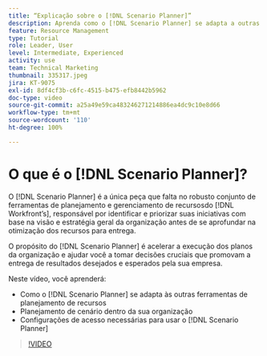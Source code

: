 ```yaml
---
title: “Explicação sobre o [!DNL Scenario Planner]”
description: Aprenda como o [!DNL Scenario Planner] se adapta a outras ferramentas de planejamento de recursos. Em seguida, aprenda como configurar o [!DNL Scenario Planner].
feature: Resource Management
type: Tutorial
role: Leader, User
level: Intermediate, Experienced
activity: use
team: Technical Marketing
thumbnail: 335317.jpeg
jira: KT-9075
exl-id: 8df4cf3b-c6fc-4515-b475-efb8442b5962
doc-type: video
source-git-commit: a25a49e59ca483246271214886ea4dc9c10e8d66
workflow-type: tm+mt
source-wordcount: '110'
ht-degree: 100%

---
```


# O que é o [!DNL Scenario Planner]?

O [!DNL Scenario Planner] é a única peça que falta no robusto conjunto de ferramentas de planejamento e gerenciamento de recursosdo [!DNL Workfront’s], responsável por identificar e priorizar suas iniciativas com base na visão e estratégia geral da organização antes de se aprofundar na otimização dos recursos para entrega.

O propósito do [!DNL Scenario Planner] é acelerar a execução dos planos da organização e ajudar você a tomar decisões cruciais que promovam a entrega de resultados desejados e esperados pela sua empresa.

Neste vídeo, você aprenderá:

* Como o [!DNL Scenario Planner] se adapta às outras ferramentas de planejamento de recursos
* Planejamento de cenário dentro da sua organização
* Configurações de acesso necessárias para usar o [!DNL Scenario Planner]

>[!VIDEO](https://video.tv.adobe.com/v/335317/?quality=12&learn=on)
